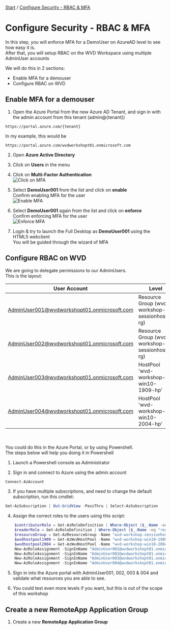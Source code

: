 [Start](/CA-Microsoft-WVD_ARM-Workshop/) / [Configure Security - RBAC & MFA](/CA-Microsoft-WVD_ARM-Workshop/Configure%20Security%20-%20RBAC%20%26%20MFA)
# Configure Security - RBAC & MFA

In this step, you will enforce MFA for a DemoUser on AzureAD level to see how easy it is.<br/>
After that, you will setup RBAC on the WVD Workspace using multiple AdminUser accounts<br/> 

We will do this in 2 sections: 
* Enable MFA for a demouser
* Configure RBAC on WVD

## Enable MFA for a demouser
1. Open the Azure Portal from the new Azure AD Tenant, and sign in with the admin account from this tenant (admin@{tenant})
```
https://portal.azure.com/{tenant}
```
In my example, this would be 
```
https://portal.azure.com/wvdworkshopt01.onmicrosoft.com
```

2. Open **Azure Active Directory**

3. Click on **Users** in the menu

4. Click on **Multi-Factor Authentication**<br/>
![Click on MFA](https://michawets.github.io/CA-Microsoft-WVD_ARM-Workshop/images/AzurePortal-ClickOnMFA.png)

5. Select **DemoUser001** from the list and click on **enable**<br/>
Confirm enabling MFA for the user<br/>
![Enable MFA](https://michawets.github.io/CA-Microsoft-WVD_ARM-Workshop/images/AzurePortal-EnableMFA.png)

6. Select **DemoUser001** again from the list and click on **enforce**<br/>
Confirm enforcing MFA for the user<br/>
![Enforce MFA](https://michawets.github.io/CA-Microsoft-WVD_ARM-Workshop/images/AzurePortal-EnforceMFA.png)

7. Login & try to launch the Full Desktop as **DemoUser001** using the HTML5 webclient<br/>
You will be guided through the wizard of MFA<br/>


## Configure RBAC on WVD

We are going to delegate permissions to our AdminUsers.<br/>
This is the layout:<br/>

**User Account** | **Level** | **Permissions**
--- | --- | ---
AdminUser001@wvdworkshopt01.onmicrosoft.com | Resource Group (wvd-workshop-sessionhosts-rg) | Contributor
AdminUser002@wvdworkshopt01.onmicrosoft.com | Resource Group (wvd-workshop-sessionhosts-rg) | Reader
AdminUser003@wvdworkshopt01.onmicrosoft.com | HostPool 'wvd-workshop-win10-1909-hp' | Contributor
AdminUser004@wvdworkshopt01.onmicrosoft.com | HostPool 'wvd-workshop-win10-2004-hp' | Contributor

<br/>
<br/>
You could do this in the Azure Portal, or by using Powershell.<br/>
The steps below will help you doing it in Powershell

1. Launch a Powershell console as Administrator

2. Sign in and connect to Azure using the admin account<br/>
```powershell
Connect-AzAccount
```

3. If you have multiple subscriptions, and need to change the default subscription, run this cmdlet:
```powershell
Get-AzSubscription | Out-GridView -PassThru | Select-AzSubscription
```

4. Assign the correct roles to the users using this script:
```powershell
    $contributorRole = Get-AzRoleDefinition | Where-Object {$_.Name -eq "contributor"}
    $readerRole = Get-AzRoleDefinition | Where-Object {$_.Name -eq "reader"}
    $resourceGroup = Get-AzResourceGroup -Name "wvd-workshop-sessionhosts-rg"
    $wvdhostpool1909 = Get-AzWvdHostPool -Name "wvd-workshop-win10-1909-hp" -ResourceGroupName $resourceGroup.ResourceGroupName
    $wvdhostpool2004 = Get-AzWvdHostPool -Name "wvd-workshop-win10-2004-hp" -ResourceGroupName $resourceGroup.ResourceGroupName
    New-AzRoleAssignment -SignInName "AdminUser001@wvdworkshopt01.onmicrosoft.com" -RoleDefinitionName $contributorRole.Name -Scope $resourceGroup.ResourceId
    New-AzRoleAssignment -SignInName "AdminUser002@wvdworkshopt01.onmicrosoft.com" -RoleDefinitionName $readerRole.Name -Scope $resourceGroup.ResourceId
    New-AzRoleAssignment -SignInName "AdminUser003@wvdworkshopt01.onmicrosoft.com" -RoleDefinitionName $contributorRole.Name -Scope $wvdhostpool1909.Id
    New-AzRoleAssignment -SignInName "AdminUser004@wvdworkshopt01.onmicrosoft.com" -RoleDefinitionName $contributorRole.Name -Scope $wvdhostpool2004.Id
```

5. Sign in into the Azure portal with AdminUser001, 002, 003 & 004 and validate what resources you are able to see.

6. You could test even more levels if you want, but this is out of the scope of this workshop


## Create a new RemoteApp Application Group

1. Create a new **RemoteApp Application Group**



<script type="text/javascript">
    setTimeout(function() { 
            document.getElementById("sidebar").style.display = "none";
            document.getElementById("main-content").style.width = "90%"
            var x = document.getElementsByClassName('inner clearfix'); 
            x[0].style.width = "75%";
            var x = document.getElementsByClassName('inner'); 
            x[0].style.width = "90%";
            var x = document.getElementsByTagName('h1'); 
            x[0].style.width = "90%";
            x[0].style.textAlign = "center"
            x[0].innerHTML = "Microsoft & Cloud-Architect WVD Workshop"
        }, 250);
</script>